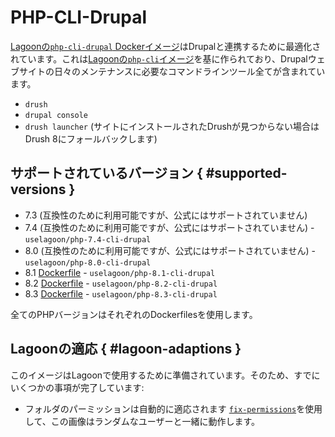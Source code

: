 # PHP-CLI-Drupal

[Lagoonの`php-cli-drupal` Dockerイメージ](https://github.com/uselagoon/lagoon-images/blob/main/images/php-cli-drupal)はDrupalと連携するために最適化されています。これは[Lagoonの`php-cli`イメージ](../../../docker-images/php-cli.md)を基に作られており、Drupalウェブサイトの日々のメンテナンスに必要なコマンドラインツール全てが含まれています。

* `drush`
* `drupal console`
* `drush launcher` \(サイトにインストールされたDrushが見つからない場合はDrush 8にフォールバックします\)

## サポートされているバージョン { #supported-versions }

* 7.3 \(互換性のために利用可能ですが、公式にはサポートされていません\)
* 7.4 \(互換性のために利用可能ですが、公式にはサポートされていません\) - `uselagoon/php-7.4-cli-drupal`
* 8.0 \(互換性のために利用可能ですが、公式にはサポートされていません\) - `uselagoon/php-8.0-cli-drupal`
* 8.1 [Dockerfile](https://github.com/uselagoon/lagoon-images/blob/main/images/php-cli-drupal/8.1.Dockerfile) - `uselagoon/php-8.1-cli-drupal`
* 8.2 [Dockerfile](https://github.com/uselagoon/lagoon-images/blob/main/images/php-cli-drupal/8.2.Dockerfile) - `uselagoon/php-8.2-cli-drupal`
* 8.3 [Dockerfile](https://github.com/uselagoon/lagoon-images/blob/main/images/php-cli-drupal/8.3.Dockerfile) - `uselagoon/php-8.3-cli-drupal`

全てのPHPバージョンはそれぞれのDockerfilesを使用します。

## Lagoonの適応 { #lagoon-adaptions }

このイメージはLagoonで使用するために準備されています。そのため、すでにいくつかの事項が完了しています:

* フォルダのパーミッションは自動的に適応されます [`fix-permissions`](https://github.com/uselagoon/lagoon-images/blob/main/images/commons/fix-permissions)を使用して、この画像はランダムなユーザーと一緒に動作します。
